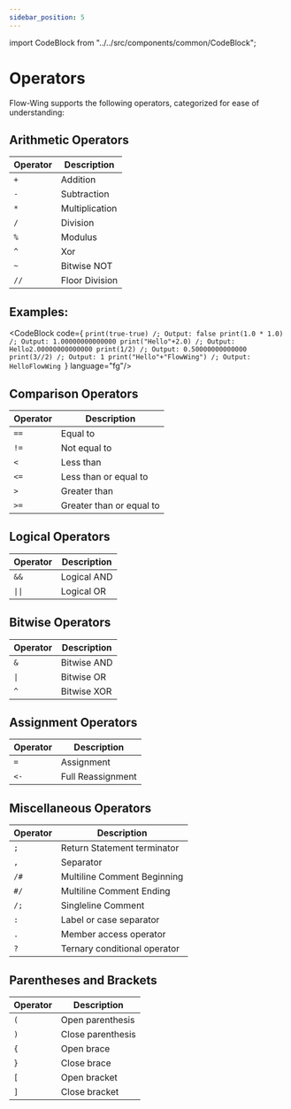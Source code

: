 ```yaml
---
sidebar_position: 5
---
```

import CodeBlock from "../../src/components/common/CodeBlock";

# Operators

Flow-Wing supports the following operators, categorized for ease of understanding:

## Arithmetic Operators
| Operator | Description                |
|----------|----------------------------|
| `+`      | Addition                   |
| `-`      | Subtraction                |
| `*`      | Multiplication             |
| `/`      | Division                   |
| `%`      | Modulus                    |
| `^`      | Xor                        |
| `~`      | Bitwise NOT                |
| `//`     | Floor Division             |

## Examples:

<CodeBlock code={
`print(true-true) /; Output: false
print(1.0 * 1.0) /; Output: 1.00000000000000
print("Hello"+2.0) /; Output: Hello2.00000000000000
print(1/2) /; Output: 0.50000000000000
print(3//2) /; Output: 1
print("Hello"+"FlowWing") /; Output: HelloFlowWing
`} language="fg"/>

## Comparison Operators
| Operator | Description                |
|----------|----------------------------|
| `==`     | Equal to                   |
| `!=`     | Not equal to               |
| `<`      | Less than                  |
| `<=`     | Less than or equal to      |
| `>`      | Greater than               |
| `>=`     | Greater than or equal to   |

## Logical Operators
| Operator | Description                |
|----------|----------------------------|
| `&&`     | Logical AND                |
| `\|\|`     | Logical OR                 |

## Bitwise Operators
| Operator | Description                |
|----------|----------------------------|
| `&`      | Bitwise AND                |
| `\|`      | Bitwise OR                 |
| `^`      | Bitwise XOR                |

## Assignment Operators
| Operator | Description                |
|----------|----------------------------|
| `=`      | Assignment                 |
| `<-`     | Full Reassignment          |

## Miscellaneous Operators
| Operator | Description                |
|----------|----------------------------|
| `;`      | Return Statement terminator       |
| `,`      | Separator                  |
| `/#`      | Multiline Comment Beginning                         |
| `#/`      | Multiline Comment Ending                           |
| `/;`      | Singleline Comment                            |
| `:`      | Label or case separator     |
| `.`      | Member access operator      |
| `?`      | Ternary conditional operator |

## Parentheses and Brackets
| Operator | Description                |
|----------|----------------------------|
| `(`      | Open parenthesis            |
| `)`      | Close parenthesis           |
| `{`      | Open brace                  |
| `}`      | Close brace                 |
| `[`      | Open bracket                |
| `]`      | Close bracket               |